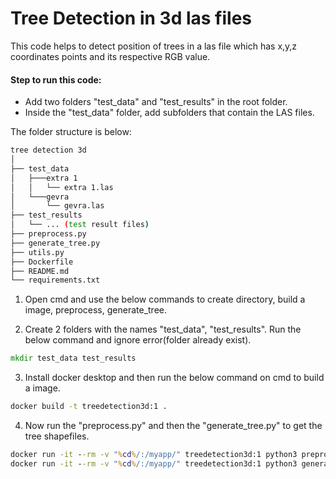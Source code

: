 # Tree Detection in 3d las files

This code helps to detect position of trees in a las file which has x,y,z coordinates points and its respective RGB value.

#### Step to run this code:
- Add two folders "test_data" and "test_results" in the root folder.
- Inside the "test_data" folder, add subfolders that contain the LAS files.

The folder structure is below:
```bash
tree detection 3d
│
├── test_data
│   ├───extra 1
│   │   └── extra 1.las
│   └───gevra
│       └── gevra.las
├── test_results
│   └── ... (test result files)
├── preprocess.py
├── generate_tree.py
├── utils.py
├── Dockerfile
├── README.md
└── requirements.txt

```
1. Open cmd and use the below commands to create directory, build a image, preprocess, generate_tree.

2. Create 2 folders with the names
"test_data", "test_results". Run the below command and ignore error(folder already exist).
```cmd
mkdir test_data test_results
```

3. Install docker desktop and then run the below command on cmd to build a image.
```cmd
docker build -t treedetection3d:1 .
```

4. Now run the "preprocess.py" and then the "generate_tree.py" to get the tree shapefiles.
```cmd
docker run -it --rm -v "%cd%/:/myapp/" treedetection3d:1 python3 preprocess.py
docker run -it --rm -v "%cd%/:/myapp/" treedetection3d:1 python3 generate_tree.py
```
